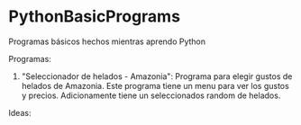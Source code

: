 # PythonBasicPrograms
Programas básicos hechos mientras aprendo Python

Programas:

1. "Seleccionador de helados - Amazonia": Programa para elegir gustos de helados de Amazonia. Este programa tiene un menu para ver los gustos y precios. Adicionamente tiene un seleccionados random de helados.


Ideas:
